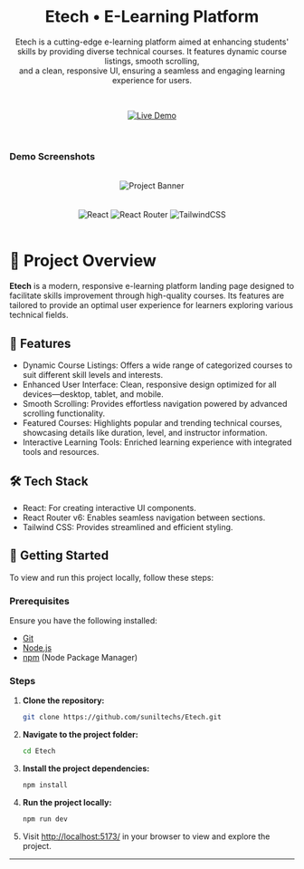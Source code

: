 <div align="center">

<h1>Etech • E-Learning Platform</h1>
<p>Etech is a cutting-edge e-learning platform aimed at enhancing students' skills by providing diverse technical courses. It features dynamic course listings, smooth scrolling, <br> and a clean, responsive UI, ensuring a seamless and engaging learning experience for users.</p>

<br/>

[![Live Demo](https://img.shields.io/badge/-Live%20Demo-4640DE?style=for-the-badge&logo=vercel&logoColor=white)](https://github.com/suniltechs/Etech)

<br />
</div>

### Demo Screenshots

<div align="center">
  <br />
      <img src="src/assets/images/Home/Screenshot 2025-03-19 151150.png" alt="Project Banner">
      <br />
  <br />
  <br />
</div>

<div align="center">
    <img src="https://img.shields.io/badge/react-%2320232a.svg?style=for-the-badge&logo=react&logoColor=%2361DAFB" alt="React" />
    <img src="https://img.shields.io/badge/React_Router-CA4245?style=for-the-badge&logo=react-router&logoColor=white" alt="React Router" />
    <img src="https://img.shields.io/badge/tailwindcss-%2338B2AC.svg?style=for-the-badge&logo=tailwind-css&logoColor=white" alt="TailwindCSS" />
</div>
<br/>

# 🚀 Project Overview
**Etech** is a modern, responsive e-learning platform landing page designed to facilitate skills improvement through high-quality courses. Its features are tailored to provide an optimal user experience for learners exploring various technical fields.

## 🌟 Features

- Dynamic Course Listings: Offers a wide range of categorized courses to suit different skill levels and interests.
- Enhanced User Interface: Clean, responsive design optimized for all devices—desktop, tablet, and mobile.
- Smooth Scrolling: Provides effortless navigation powered by advanced scrolling functionality.
- Featured Courses: Highlights popular and trending technical courses, showcasing details like duration, level, and instructor information.
- Interactive Learning Tools: Enriched learning experience with integrated tools and resources.

## 🛠️ Tech Stack

- React: For creating interactive UI components.
- React Router v6: Enables seamless navigation between sections.
- Tailwind CSS: Provides streamlined and efficient styling.

## 🚀 Getting Started
To view and run this project locally, follow these steps:

### Prerequisites

Ensure you have the following installed:

- [Git](https://git-scm.com/)
- [Node.js](https://nodejs.org/en)
- [npm](https://www.npmjs.com/) (Node Package Manager)

### Steps

1. **Clone the repository:**

    ```bash
    git clone https://github.com/suniltechs/Etech.git
    ```

2. **Navigate to the project folder:**

    ```bash
    cd Etech
    ```

3. **Install the project dependencies:**

    ```bash
    npm install
    ```

4. **Run the project locally:**

    ```bash
    npm run dev
    ```

5. Visit [http://localhost:5173/](http://localhost:5173/) in your browser to view and explore the project.

---

